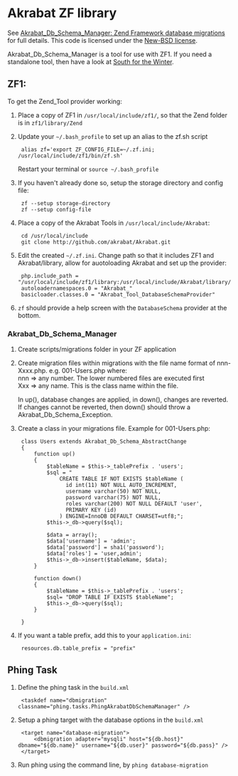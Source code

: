 # Akrabat ZF library

See [Akrabat_Db_Schema_Manager: Zend Framework database migrations](http://akrabat.com/zend-framework/akrabat_db_schema_manager-zend-framework-database-migrations/) for full details. This code is licensed under the [New-BSD license](http://akrabat.com/license/new_bsd/).

Akrabat_Db_Schema_Manager is a tool for use with ZF1. If you need a standalone tool, then have a look at [South for the Winter](https://github.com/startupdevs/sftw).


## ZF1:

To get the Zend_Tool provider working:

1. Place a copy of ZF1 in `/usr/local/include/zf1/`, so that the Zend folder is in `zf1/library/Zend`
2. Update your `~/.bash_profile` to set up an alias to the zf.sh script

        alias zf='export ZF_CONFIG_FILE=~/.zf.ini; /usr/local/include/zf1/bin/zf.sh'
    
   Restart your terminal or `source ~/.bash_profile`
3. If you haven't already done so, setup the storage directory and config file:
    
        zf --setup storage-directory
        zf --setup config-file
        
4. Place a copy of the Akrabat Tools in `/usr/local/include/Akrabat`:
        
        cd /usr/local/include
        git clone http://github.com/akrabat/Akrabat.git
        
5. Edit the created `~/.zf.ini`. Change path so that it includes ZF1 and Akrabat/library, allow for auotoloading Akrabat and set up the provider:
    
        php.include_path = "/usr/local/include/zf1/library:/usr/local/include/Akrabat/library/"
        autoloadernamespaces.0 = "Akrabat_"
        basicloader.classes.0 = "Akrabat_Tool_DatabaseSchemaProvider"

6. `zf` should provide a help screen with the `DatabaseSchema` provider at the bottom.

### Akrabat_Db_Schema_Manager

1. Create scripts/migrations folder in your ZF application
2. Create migration files within migrations with the file name format of nnn-Xxxx.php. e.g. 001-Users.php
    where:  
       nnn => any number. The lower numbered files are executed first  
       Xxx => any name. This is the class name within the file.
       
 	In up(), database changes are applied, in down(), changes are reverted. If changes cannot be reverted, then down() should throw a Akrabat_Db_Schema_Exception.
   
3. Create a class in your migrations file. Example for 001-Users.php:
    
        class Users extends Akrabat_Db_Schema_AbstractChange 
        {
            function up()
            {
                $tableName = $this->_tablePrefix . 'users';
                $sql = "
                    CREATE TABLE IF NOT EXISTS $tableName (
                      id int(11) NOT NULL AUTO_INCREMENT,
                      username varchar(50) NOT NULL,
                      password varchar(75) NOT NULL,
                      roles varchar(200) NOT NULL DEFAULT 'user',
                      PRIMARY KEY (id)
                    ) ENGINE=InnoDB DEFAULT CHARSET=utf8;";
                $this->_db->query($sql);
        
                $data = array();
                $data['username'] = 'admin';
                $data['password'] = sha1('password');
                $data['roles'] = 'user,admin';
                $this->_db->insert($tableName, $data);
            }
            
            function down()
            {
                $tableName = $this->_tablePrefix . 'users';
                $sql= "DROP TABLE IF EXISTS $tableName";
                $this->_db->query($sql);
            }
        
        }
        
4. If you want a table prefix, add this to your `application.ini`:

        resources.db.table_prefix = "prefix"


        
        
## Phing Task

1. Define the phing task in the `build.xml`

        <taskdef name="dbmigration" classname="phing.tasks.PhingAkrabatDbSchemaManager" />
        
2. Setup a phing target with the database options in the `build.xml`
 
        <target name="database-migration">
        	<dbmigration adapter="mysqli" host="${db.host}" dbname="${db.name}" username="${db.user}" password="${db.pass}" />
		</target>

3. Run phing using the command line, by `phing database-migration`


